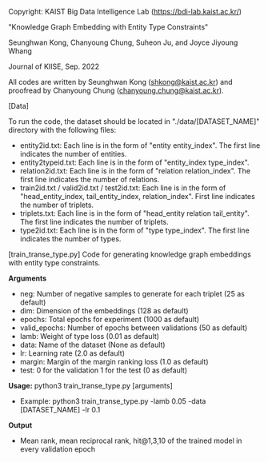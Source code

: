 Copyright: KAIST Big Data Intelligence Lab (https://bdi-lab.kaist.ac.kr/)

"Knowledge Graph Embedding with Entity Type Constraints"

Seunghwan Kong, Chanyoung Chung, Suheon Ju, and Joyce Jiyoung Whang

Journal of KIISE, Sep. 2022

All codes are written by Seunghwan Kong ([shkong@kaist.ac.kr](mailto:shkong@kaist.ac.kr)) and proofread by Chanyoung Chung ([chanyoung.chung@kaist.ac.kr](mailto:chanyoung.chung@kaist.ac.kr)).

[Data]

To run the code, the dataset should be located in "./data/[DATASET_NAME]" directory with the following files:

- entity2id.txt: Each line is in the form of "entity entity_index". The first line indicates the number of entities.
- entity2typeid.txt: Each line is in the form of "entity_index type_index".
- relation2id.txt: Each line is in the form of "relation relation_index". The first line indicates the number of relations.
- train2id.txt / valid2id.txt / test2id.txt: Each line is in the form of "head_entity_index, tail_entity_index, relation_index". First line indicates the number of triplets.
- triplets.txt: Each line is in the form of "head_entity relation tail_entity". The first line indicates the number of triplets.
- type2id.txt: Each line is in the form of "type type_index". The first line indicates the number of types.

[train_transe_type.py]
Code for generating knowledge graph embeddings with entity type constraints.

**Arguments**

- neg: Number of negative samples to generate for each triplet (25 as default)
- dim: Dimension of the embeddings (128 as default)
- epochs: Total epochs for experiment (1000 as default)
- valid_epochs: Number of epochs between validations (50 as default)
- lamb: Weight of type loss (0.01 as default)
- data: Name of the dataset (None as default)
- lr: Learning rate (2.0 as default)
- margin: Margin of the margin ranking loss (1.0 as default)
- test: 0 for the validation 1 for the test (0 as default)

**Usage:** python3 train_transe_type.py [arguments]

- Example: python3 train_transe_type.py -lamb 0.05 -data [DATASET_NAME] -lr 0.1

**Output**

- Mean rank, mean reciprocal rank, hit@1,3,10 of the trained model in every validation epoch

